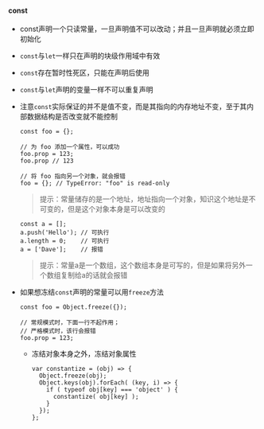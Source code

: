 #### const

- const声明一个只读常量，一旦声明值不可以改动；并且一旦声明就必须立即初始化

- `const`与`let`一样只在声明的块级作用域中有效

- `const`存在暂时性死区，只能在声明后使用

- `const`与`let`声明的变量一样不可以重复声明

- 注意`const`实际保证的并不是值不变，而是其指向的内存地址不变，至于其内部数据结构是否改变就不能控制

  ```shell
  const foo = {};
  
  // 为 foo 添加一个属性，可以成功
  foo.prop = 123;
  foo.prop // 123
  
  // 将 foo 指向另一个对象，就会报错
  foo = {}; // TypeError: "foo" is read-only
  ```

  >  提示：常量储存的是一个地址，地址指向一个对象，知识这个地址是不可变的，但是这个对象本身是可以改变的

  ```shell
  const a = [];
  a.push('Hello'); // 可执行
  a.length = 0;    // 可执行
  a = ['Dave'];    // 报错
  ```

  > 提示：常量a是一个数组，这个数组本身是可写的，但是如果将另外一个数组复制给a的话就会报错

- 如果想冻结`const`声明的常量可以用`freeze`方法

  ```shell
  const foo = Object.freeze({});
  
  // 常规模式时，下面一行不起作用；
  // 严格模式时，该行会报错
  foo.prop = 123;
  ```

  - 冻结对象本身之外，冻结对象属性

    ```shell
    var constantize = (obj) => {
      Object.freeze(obj);
      Object.keys(obj).forEach( (key, i) => {
        if ( typeof obj[key] === 'object' ) {
          constantize( obj[key] );
        }
      });
    };
    ```

    